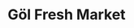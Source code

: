 ---
title: "Göl Fresh Market"
url: /augsburg/goel-fresh-market-goegginger-strasse/
shop: Lebensmittel
---